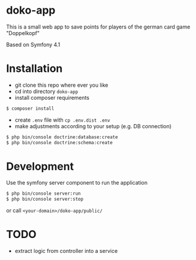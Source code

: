 doko-app
========

This is a small web app to save points for players of the german card game "Doppelkopf"

Based on Symfony 4.1

# Installation

- git clone this repo where ever you like
- cd into directory `doko-app`
- install composer requirements
```sh
$ composer install
```
- create `.env` file with `cp .env.dist .env`
- make adjustments according to your setup (e.g. DB connection)
```sh
$ php bin/console doctrine:database:create
$ php bin/console doctrine:schema:create
```

# Development
Use the symfony server component to run the application
```sh
$ php bin/console server:run
$ php bin/console server:stop
```

or call `<your-domain>/doko-app/public/`

# TODO

- extract logic from controller into a service
